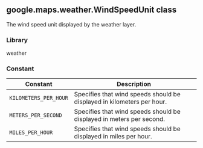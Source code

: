 <h2 id="WindSpeedUnit">
google.maps.weather.WindSpeedUnit
class
</h2><p>The wind speed unit displayed by the weather layer.</p><h3>Library</h3><p>weather</p><h3>Constant</h3><table summary="class WindSpeedUnit - Constants" width="100%">
<thead>
<tr><th>Constant</th>
<th>Description</th>
</tr></thead>
<tbody>
<tr>
<td><code>KILOMETERS_PER_HOUR</code></td>
<td>Specifies that wind speeds should be displayed in kilometers per hour.</td>
</tr>
<tr>
<td><code>METERS_PER_SECOND</code></td>
<td>Specifies that wind speeds should be displayed in meters per second.</td>
</tr>
<tr>
<td><code>MILES_PER_HOUR</code></td>
<td>Specifies that wind speeds should be displayed in miles per hour.</td>
</tr>
</tbody>
</table>